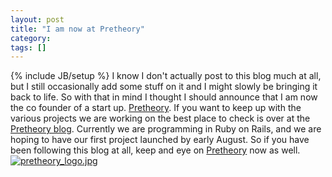 ```yaml
---
layout: post
title: "I am now at Pretheory"
category:
tags: []
---
```

{% include JB/setup %}
I know I don't actually post to this blog much at all, but I still occasionally add some stuff on it and I might slowly be bringing it back to life. So with that in mind I thought I should announce that I am now the co founder of a start up. [Pretheory](http://www.pretheory.com). If you want to keep up with the various projects we are working on the best place to check is over at the [Pretheory blog](http://blog.pretheory.com).     Currently we are programming in Ruby on Rails, and we are hoping to have our first project launched by early August. So if you have been following this blog at all, keep and eye on [Pretheory](http://www.pretheory.com) now as well.     [![pretheory_logo.jpg](http://WWW.bandddesigns.com/ml/arch/pretheory_logo.jpg)](http://www.pretheory.com)